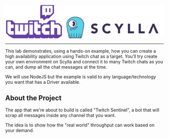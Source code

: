 
![TwitchTV and ScyllaDB Logo](./images/1-scylla_twitch.png)

---

This lab demonstrates, using a hands-on example, how you can create a high availability application using Twitch chat as a target. You’ll try create your own environment on Scylla and connect it to many Twitch chats as you can, and dump all the chat messages at the time.

We will use NodeJS but the example is valid to any language/technology you want that has a Driver available.


## About the Project

The app that we're about to build is called "Twitch Sentinel", a bot that will scrap all messages inside any channel that you want.

The idea is to show how the "real world" throughput can work based on your demand.

